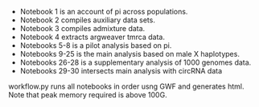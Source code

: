 
- Notebook 1 is an account of pi across populations.
- Notebook 2 compiles auxiliary data sets.
- Notebook 3 compiles admixture data.
- Notebook 4 extracts argweaver tmrca data.
- Notebooks 5-8 is a pilot analysis based on pi.
- Notebooks 9-25 is the main analysis based on male X haplotypes.
- Notebooks 26-28 is a supplementary analysis of 1000 genomes data.
- Notebooks 29-30 intersects main analysis with circRNA data


workflow.py runs all notebooks in order usng GWF and generates html. Note that peak memory required is above 100G.

